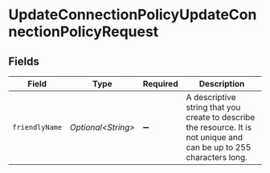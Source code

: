 # UpdateConnectionPolicyUpdateConnectionPolicyRequest


## Fields

| Field                                                                                                                 | Type                                                                                                                  | Required                                                                                                              | Description                                                                                                           |
| --------------------------------------------------------------------------------------------------------------------- | --------------------------------------------------------------------------------------------------------------------- | --------------------------------------------------------------------------------------------------------------------- | --------------------------------------------------------------------------------------------------------------------- |
| `friendlyName`                                                                                                        | *Optional\<String>*                                                                                                   | :heavy_minus_sign:                                                                                                    | A descriptive string that you create to describe the resource. It is not unique and can be up to 255 characters long. |